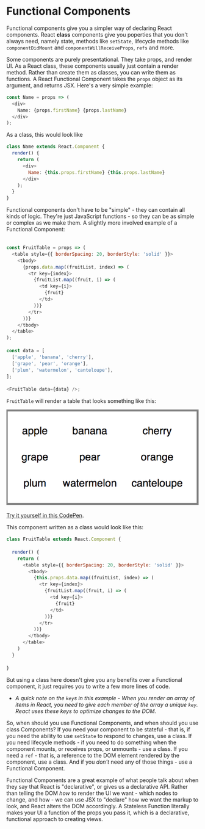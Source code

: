 # Functional Components

Functional components give you a simpler way of declaring React components. React **class** components give you poperties that you don't always need, namely state, methods like `setState`, lifecycle methods like `componentDidMount` and `componentWillReceiveProps`, `refs` and more.

Some components are purely presentational. They take props, and render UI. As a React class, these components usually just contain a render method. Rather than create them as classes, you can write them as functions. A React Functional Component takes the `props` object as its argument, and returns JSX. Here's a very simple example:

```javascript
const Name = props => (
  <div>
    Name: {props.firstName} {props.lastName}
  </div>
);
```

As a class, this would look like 

```javascript
class Name extends React.Component {
  render() {
    return (
      <div>
        Name: {this.props.firstName} {this.props.lastName}
      </div>
    );
  }
}
```

Functional components don't have to be "simple" - they can contain all kinds of logic. They're just JavaScript functions - so they can be as simple or complex as we make them. A slightly more involved example of a Functional Component:

```javascript

const FruitTable = props => (
  <table style={{ borderSpacing: 20, borderStyle: 'solid' }}>
    <tbody>
      {props.data.map((fruitList, index) => (
        <tr key={index}>
          {fruitList.map((fruit, i) => (
            <td key={i}>
              {fruit}
            </td>
          ))}
        </tr>
      ))}
    </tbody>
  </table>
);

const data = [
  ['apple', 'banana', 'cherry'],
  ['grape', 'pear', 'orange'],
  ['plum', 'watermelon', 'canteloupe'],
];

<FruitTable data={data} />;

```

`FruitTable` will render a table that looks something like this:

![Rendered fruit table](./assets/fruit-table.png)

[Try it yourself in this CodePen](http://codepen.io/andrewdushane/pen/rypdpq).

This component written as a class would look like this:

```javascript
class FruitTable extends React.Component {

  render() {
    return (
      <table style={{ borderSpacing: 20, borderStyle: 'solid' }}>
        <tbody>
          {this.props.data.map((fruitList, index) => (
            <tr key={index}>
              {fruitList.map((fruit, i) => (
                <td key={i}>
                  {fruit}
                </td>
              ))}
            </tr>
          ))}
        </tbody>
      </table>
    )
  }

}
```

But using a class here doesn't give you any benefits over a Functional component, it just requires you to write a few more lines of code.

* _A quick note on the `key`s in this example - When you render an array of items in React, you need to give each member of the array a unique `key`. React uses these keys to optimize changes to the DOM._

So, when should you use Functional Components, and when should you use class Components? If you need your component to be stateful - that is, if you need the ability to use `setState` to respond to changes, use a class. If you need lifecycle methods - if you need to do something when the component mounts, or receives props, or unmounts - use a class. If you need a `ref` - that is, a reference to the DOM element rendered by the component, use a class. And if you _don't_ need any of those things - use a Functional Component.

Functional Components are a great example of what people talk about when they say that React is "declarative", or gives us a declarative API. Rather than telling the DOM _how_ to render the UI we want - which nodes to change, and how - we can use JSX to "declare" how we want the markup to look, and React alters the DOM accordingly. A Stateless Function literally makes your UI a function of the props you pass it, which is a declarative, functional approach to creating views.
